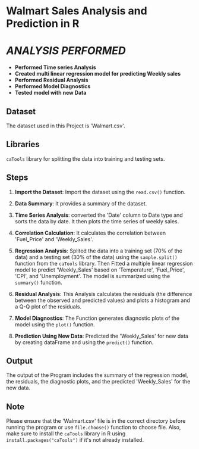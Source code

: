 


# Walmart Sales Analysis and Prediction in R

# *ANALYSIS PERFORMED*

- **Performed Time series Analysis**
- **Created multi linear regression model for predicting Weekly sales**
- **Performed Residual Analysis**
- **Performed Model Diagnostics**
- **Tested model with new Data**


## Dataset
The dataset used in this Project is 'Walmart.csv'. 

## Libraries
 `caTools` library for splitting the data into training and testing sets.

## Steps

1. **Import the Dataset**:  Import the dataset using the `read.csv()` function.

2. **Data Summary**: It provides a summary of the dataset.

3. **Time Series Analysis**:  converted the 'Date' column to Date type and sorts the data by date. It then plots the time series of weekly sales.

4. **Correlation Calculation**: It calculates the correlation between 'Fuel_Price' and 'Weekly_Sales'.

5. **Regression Analysis**: Splited the data into a training set (70% of the data) and a testing set (30% of the data) using the `sample.split()` function from the `caTools` library. Then Fitted a multiple linear regression model to predict 'Weekly_Sales' based on 'Temperature', 'Fuel_Price', 'CPI', and 'Unemployment'. The model is summarized using the `summary()` function.

6. **Residual Analysis**: This Analysis calculates the residuals (the difference between the observed and predicted values) and plots a histogram and a Q-Q plot of the residuals.

7. **Model Diagnostics**: The Function generates diagnostic plots of the model using the `plot()` function.

8. **Prediction Using New Data**: Predicted the 'Weekly_Sales' for new data  by creating dataFrame and using the `predict()` function.

## Output
The output of the Program includes the summary of the regression model, the residuals, the diagnostic plots, and the predicted 'Weekly_Sales' for the new data.

## Note
Please ensure that the 'Walmart.csv' file is in the correct directory before running the program or use `file.choose()` function to choose file. Also, make sure to install the `caTools` library in R using `install.packages("caTools")` if it's not already installed.








